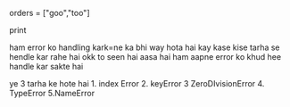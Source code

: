 orders = ["goo","too"]

print

ham error ko handling kark=ne ka bhi way hota hai kay kase kise tarha se hendle kar rahe hai okk to seen hai aasa hai ham aapne error ko khud hee handle kar sakte hai 

ye 3 tarha ke hote hai  1. index Error  2. keyError  3 ZeroDIvisionError
4. TypeError 5.NameError